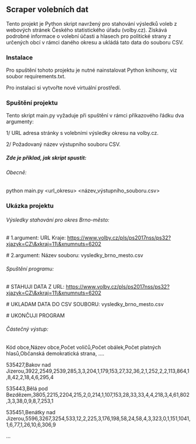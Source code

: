 ## **Scraper volebních dat**

Tento projekt je Python skript navržený pro stahování výsledků voleb z webových stránek Českého statistického úřadu (volby.cz). Získává podrobné informace o volební účasti a hlasech pro politické strany z určených obcí v rámci daného okresu a ukládá tato data do souboru CSV.



### Instalace

Pro spuštění tohoto projektu je nutné nainstalovat Python knihovny, viz soubor requirements.txt.

Pro instalaci si vytvořte nové virtuální prostředí.



### Spuštění projektu

Tento skript main.py vyžaduje při spuštění v rámci příkazového řádku dva argumenty:



1/ URL adresa stránky s volebními výsledky okresu na volby.cz.

2/ Požadovaný název výstupního souboru CSV.



##### Zde je příklad, jak skript spustit:



###### Obecně:

python main.py <url\_okresu> <název\_výstupního\_souboru.csv>



### Ukázka projektu



###### Výsledky stahování pro okres Brno-město:



\# 1.argument: URL Kraje: https://www.volby.cz/pls/ps2017nss/ps32?xjazyk=CZ\&xkraj=11\&xnumnuts=6202

\# 2.argument: Název souboru: vysledky\_brno\_mesto.csv



###### Spuštění programu:



\# STAHUJI DATA Z URL: https://www.volby.cz/pls/ps2017nss/ps32?xjazyk=CZ\&xkraj=11\&xnumnuts=6202

\# UKLADAM DATA DO CSV SOUBORU: vysledky\_brno\_mesto.csv

\# UKONČUJI PROGRAM



###### Částečný výstup:

Kód obce,Název obce,Počet voličů,Počet obálek,Počet platných hlasů,Občanská demokratická strana, ....

535427,Bakov nad Jizerou,3922,2549,2539,285,3,3,204,1,179,153,27,32,36,2,1,252,2,2,113,864,1,8,42,2,18,4,6,295,4

535443,Bělá pod Bezdězem,3805,2215,2204,215,2,0,214,1,107,153,28,33,33,4,4,218,3,4,61,802,3,3,38,0,9,8,7,253,1

535451,Benátky nad Jizerou,5596,3267,3254,533,12,2,225,3,176,198,58,24,58,4,3,323,0,1,151,1041,1,6,77,1,26,10,6,306,9

...



